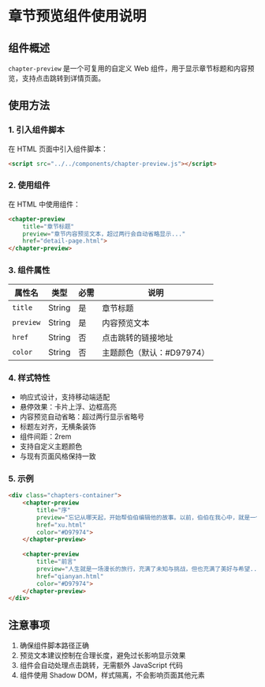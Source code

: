 # 章节预览组件使用说明

## 组件概述

`chapter-preview` 是一个可复用的自定义 Web 组件，用于显示章节标题和内容预览，支持点击跳转到详情页面。

## 使用方法

### 1. 引入组件脚本

在 HTML 页面中引入组件脚本：

```html
<script src="../../components/chapter-preview.js"></script>
```

### 2. 使用组件

在 HTML 中使用组件：

```html
<chapter-preview 
    title="章节标题" 
    preview="章节内容预览文本，超过两行会自动省略显示..."
    href="detail-page.html">
</chapter-preview>
```

### 3. 组件属性

| 属性名 | 类型 | 必需 | 说明 |
|--------|------|------|------|
| `title` | String | 是 | 章节标题 |
| `preview` | String | 是 | 内容预览文本 |
| `href` | String | 否 | 点击跳转的链接地址 |
| `color` | String | 否 | 主题颜色（默认：#D97974） |

### 4. 样式特性

- 响应式设计，支持移动端适配
- 悬停效果：卡片上浮、边框高亮
- 内容预览自动省略：超过两行显示省略号
- 标题左对齐，无横条装饰
- 组件间距：2rem
- 支持自定义主题颜色
- 与现有页面风格保持一致

### 5. 示例

```html
<div class="chapters-container">
    <chapter-preview 
        title="序" 
        preview="忘记从哪天起，开始帮伯伯编辑他的故事。以前，伯伯在我心中，就是一位遥远而又亲近的长辈..."
        href="xu.html"
        color="#D97974">
    </chapter-preview>
    
    <chapter-preview 
        title="前言" 
        preview="人生就是一场漫长的旅行，充满了未知与挑战，但也充满了美好与希望..."
        href="qianyan.html"
        color="#D97974">
    </chapter-preview>
</div>
```

## 注意事项

1. 确保组件脚本路径正确
2. 预览文本建议控制在合理长度，避免过长影响显示效果
3. 组件会自动处理点击跳转，无需额外 JavaScript 代码
4. 组件使用 Shadow DOM，样式隔离，不会影响页面其他元素
